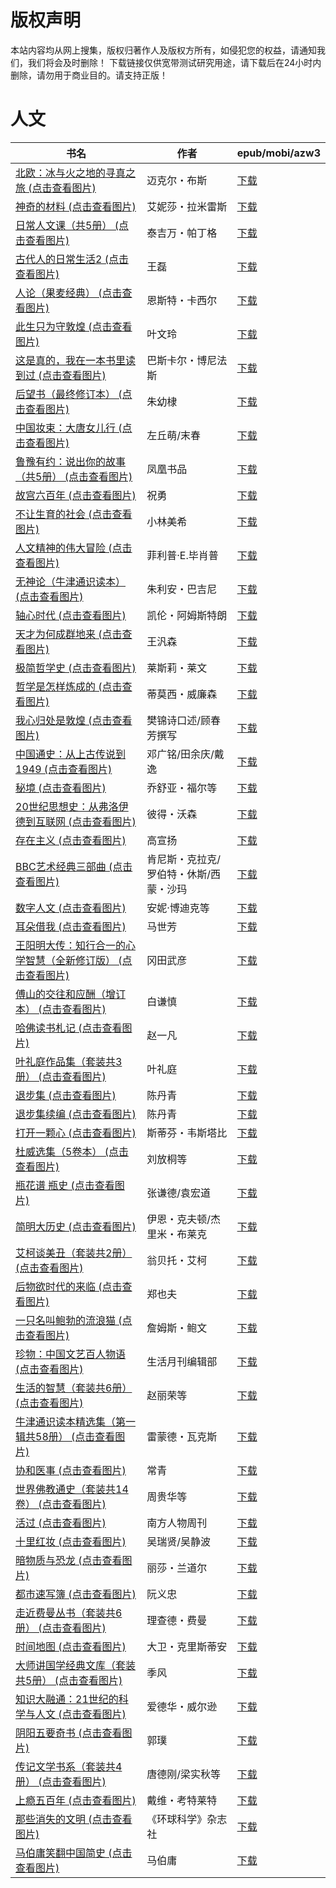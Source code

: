 # 版权声明

本站内容均从网上搜集，版权归著作人及版权方所有，如侵犯您的权益，请通知我们，我们将会及时删除！ 下载链接仅供宽带测试研究用途，请下载后在24小时内删除，请勿用于商业目的。请支持正版！

# 人文

| 书名 | 作者 | epub/mobi/azw3 |
| --- | --- | --- |
| [北欧：冰与火之地的寻真之旅 (点击查看图片)](https://www.dushupai.com/attachment/2024/06/12/bb204c308eb48f06.jpg) | 迈克尔・布斯 | [下载](https://url89.ctfile.com/f/31084289-1375498264-40e9d6?p=8866) |
| [神奇的材料 (点击查看图片)](https://www.dushupai.com/attachment/2024/06/11/ab1077b8438adf00.jpg) | 艾妮莎・拉米雷斯 | [下载](https://url89.ctfile.com/f/31084289-1375506454-00e823?p=8866) |
| [日常人文课（共5册） (点击查看图片)](https://www.dushupai.com/attachment/2024/06/11/de180807f85cec4a.jpg) | 泰吉万・帕丁格 | [下载](https://url89.ctfile.com/f/31084289-1375506901-fb7ee6?p=8866) |
| [古代人的日常生活2 (点击查看图片)](https://www.dushupai.com/attachment/2024/06/11/d69f64b889748d0d.jpg) | 王磊 | [下载](https://url89.ctfile.com/f/31084289-1375509049-84a6b4?p=8866) |
| [人论（果麦经典） (点击查看图片)](https://www.dushupai.com/attachment/2024/06/11/18b60d82f2172665.jpg) | 恩斯特・卡西尔 | [下载](https://url89.ctfile.com/f/31084289-1375513714-66cf91?p=8866) |
| [此生只为守敦煌 (点击查看图片)](https://www.dushupai.com/attachment/2024/06/10/8bc30d046e792661.jpg) | 叶文玲 | [下载](https://url89.ctfile.com/f/31084289-1357004449-d3ed62?p=8866) |
| [这是真的，我在一本书里读到过 (点击查看图片)](https://www.dushupai.com/attachment/2024/06/10/f3dcc78573bb4c14.jpg) | 巴斯卡尔・博尼法斯 | [下载](https://url89.ctfile.com/f/31084289-1357004263-cdcf18?p=8866) |
| [后望书（最终修订本） (点击查看图片)](https://www.dushupai.com/attachment/2024/06/10/a9e9ba96988491ab.jpg) | 朱幼棣 | [下载](https://url89.ctfile.com/f/31084289-1357003348-6516f4?p=8866) |
| [中国妆束：大唐女儿行 (点击查看图片)](https://www.dushupai.com/attachment/2024/06/10/addefbccf357ed64.jpg) | 左丘萌/末春 | [下载](https://url89.ctfile.com/f/31084289-1357002652-a85fdd?p=8866) |
| [鲁豫有约：说出你的故事（共5册） (点击查看图片)](https://www.dushupai.com/attachment/2024/06/10/4bf6c0818306e612.jpg) | 凤凰书品 | [下载](https://url89.ctfile.com/f/31084289-1357001527-9d2004?p=8866) |
| [故宫六百年 (点击查看图片)](https://www.dushupai.com/attachment/2024/06/10/f1dc5d9d7a4683f2.jpg) | 祝勇 | [下载](https://url89.ctfile.com/f/31084289-1357001329-12e528?p=8866) |
| [不让生育的社会 (点击查看图片)](https://www.dushupai.com/attachment/2024/06/09/5e7fdd8713eb32a1.jpg) | 小林美希 | [下载](https://url89.ctfile.com/f/31084289-1356994636-e7916e?p=8866) |
| [人文精神的伟大冒险 (点击查看图片)](https://www.dushupai.com/attachment/2024/06/09/1d32722a6dedbeb4.jpg) | 菲利普·E.毕肖普 | [下载](https://url89.ctfile.com/f/31084289-1356991423-35302d?p=8866) |
| [无神论（牛津通识读本） (点击查看图片)](https://www.dushupai.com/attachment/2024/06/09/fb02f3c54ddee101.jpg) | 朱利安・巴吉尼 | [下载](https://url89.ctfile.com/f/31084289-1357053109-aa86de?p=8866) |
| [轴心时代 (点击查看图片)](https://www.dushupai.com/attachment/2024/06/08/25b6481825e72781.jpg) | 凯伦・阿姆斯特朗 | [下载](https://url89.ctfile.com/f/31084289-1357051603-320266?p=8866) |
| [天才为何成群地来 (点击查看图片)](https://www.dushupai.com/attachment/2024/06/08/214dc03f7dfd8e5e.jpg) | 王汎森 | [下载](https://url89.ctfile.com/f/31084289-1357051240-d7d572?p=8866) |
| [极简哲学史 (点击查看图片)](https://www.dushupai.com/attachment/2024/06/08/689eb69deb0a5fe4.jpg) | 莱斯莉・莱文 | [下载](https://url89.ctfile.com/f/31084289-1357050184-da086c?p=8866) |
| [哲学是怎样炼成的 (点击查看图片)](https://www.dushupai.com/attachment/2024/06/08/74c516d7d6f022f6.jpg) | 蒂莫西・威廉森 | [下载](https://url89.ctfile.com/f/31084289-1357049896-5522e8?p=8866) |
| [我心归处是敦煌 (点击查看图片)](https://www.dushupai.com/attachment/2024/06/08/7c9e15bcffc9ad84.jpg) | 樊锦诗口述/顾春芳撰写 | [下载](https://url89.ctfile.com/f/31084289-1357049158-ed776b?p=8866) |
| [中国通史：从上古传说到1949 (点击查看图片)](https://www.dushupai.com/attachment/2024/06/08/d14a7daede73f630.jpg) | 邓广铭/田余庆/戴逸 | [下载](https://url89.ctfile.com/f/31084289-1357048360-fdc789?p=8866) |
| [秘境 (点击查看图片)](https://www.dushupai.com/attachment/2024/06/08/788a28b394709f8d.jpg) | 乔舒亚・福尔等 | [下载](https://url89.ctfile.com/f/31084289-1357046902-607977?p=8866) |
| [20世纪思想史：从弗洛伊德到互联网 (点击查看图片)](https://www.dushupai.com/attachment/2024/06/08/8c5de61f42945a6b.jpg) | 彼得・沃森 | [下载](https://url89.ctfile.com/f/31084289-1357045150-6d60c2?p=8866) |
| [存在主义 (点击查看图片)](https://www.dushupai.com/attachment/2024/06/07/cb60f07b20c33b62.jpg) | 高宣扬 | [下载](https://url89.ctfile.com/f/31084289-1357037851-de25ea?p=8866) |
| [BBC艺术经典三部曲 (点击查看图片)](https://www.dushupai.com/attachment/2024/06/06/522ad90e6ec61fe7.jpg) | 肯尼斯・克拉克/罗伯特・休斯/西蒙・沙玛 | [下载](https://url89.ctfile.com/f/31084289-1357033444-1d3101?p=8866) |
| [数字人文 (点击查看图片)](https://www.dushupai.com/attachment/2024/06/06/9bb87b99e9df9f34.jpg) | 安妮·博迪克等 | [下载](https://url89.ctfile.com/f/31084289-1357032175-ecded2?p=8866) |
| [耳朵借我 (点击查看图片)](https://www.dushupai.com/attachment/2024/06/06/a65f4a9926f47bcf.jpg) | 马世芳 | [下载](https://url89.ctfile.com/f/31084289-1357031983-981a1b?p=8866) |
| [王阳明大传：知行合一的心学智慧（全新修订版） (点击查看图片)](https://www.dushupai.com/attachment/2024/06/05/95b32a4c3a149aec.jpg) | 冈田武彦 | [下载](https://url89.ctfile.com/f/31084289-1357029652-25187b?p=8866) |
| [傅山的交往和应酬（增订本） (点击查看图片)](https://www.dushupai.com/attachment/2024/06/05/453f9118f0cf9fdb.jpg) | 白谦慎 | [下载](https://url89.ctfile.com/f/31084289-1357028113-e9791a?p=8866) |
| [哈佛读书札记 (点击查看图片)](https://www.dushupai.com/attachment/2024/06/05/f78d4d94b5db68b9.jpg) | 赵一凡 | [下载](https://url89.ctfile.com/f/31084289-1357027321-89ad70?p=8866) |
| [叶礼庭作品集（套装共3册） (点击查看图片)](https://www.dushupai.com/attachment/2024/06/05/a837efdd019b158c.jpg) | 叶礼庭 | [下载](https://url89.ctfile.com/f/31084289-1357026292-6b6467?p=8866) |
| [退步集 (点击查看图片)](https://www.dushupai.com/attachment/2024/06/05/5956ac7d62f78d75.jpg) | 陈丹青 | [下载](https://url89.ctfile.com/f/31084289-1357024975-a909f9?p=8866) |
| [退步集续编 (点击查看图片)](https://www.dushupai.com/attachment/2024/06/05/59da5bc9f3b5612f.jpg) | 陈丹青 | [下载](https://url89.ctfile.com/f/31084289-1357024990-62df18?p=8866) |
| [打开一颗心 (点击查看图片)](https://www.dushupai.com/attachment/2024/06/05/9a9c6cdf0d4a5903.jpg) | 斯蒂芬・韦斯塔比 | [下载](https://url89.ctfile.com/f/31084289-1357024597-c6df19?p=8866) |
| [杜威选集（5卷本） (点击查看图片)](https://www.dushupai.com/attachment/2024/06/05/2cc406d521ef072d.jpg) | 刘放桐等 | [下载](https://url89.ctfile.com/f/31084289-1357024567-96b960?p=8866) |
| [瓶花谱 瓶史 (点击查看图片)](https://www.dushupai.com/attachment/2024/06/04/c2cf770f32f8920c.jpg) | 张谦德/袁宏道 | [下载](https://url89.ctfile.com/f/31084289-1357020061-e5ca31?p=8866) |
| [简明大历史 (点击查看图片)](https://www.dushupai.com/attachment/2024/06/03/1377456203997689.jpg) | 伊恩・克夫顿/杰里米・布莱克 | [下载](https://url89.ctfile.com/f/31084289-1357019500-4367ef?p=8866) |
| [艾柯谈美丑（套装共2册） (点击查看图片)](https://www.dushupai.com/attachment/2024/06/03/5822477f2546236c.jpg) | 翁贝托・艾柯 | [下载](https://url89.ctfile.com/f/31084289-1357019590-c15b80?p=8866) |
| [后物欲时代的来临 (点击查看图片)](https://www.dushupai.com/attachment/2024/06/03/5a50d8556e04f126.jpg) | 郑也夫 | [下载](https://url89.ctfile.com/f/31084289-1357019419-3b77fe?p=8866) |
| [一只名叫鲍勃的流浪猫 (点击查看图片)](https://www.dushupai.com/attachment/2024/06/03/52b8680741935aaf.jpg) | 詹姆斯・鲍文 | [下载](https://url89.ctfile.com/f/31084289-1357018270-7946fb?p=8866) |
| [珍物：中国文艺百人物语 (点击查看图片)](https://www.dushupai.com/attachment/2024/06/03/a57238eb1ecd8e21.jpg) | 生活月刊编辑部 | [下载](https://url89.ctfile.com/f/31084289-1357018216-c353d3?p=8866) |
| [生活的智慧（套装共6册） (点击查看图片)](https://www.dushupai.com/attachment/2024/06/03/d15b20c8f3b64c6a.jpg) | 赵丽荣等 | [下载](https://url89.ctfile.com/f/31084289-1357017973-981516?p=8866) |
| [牛津通识读本精选集（第一辑共58册） (点击查看图片)](https://www.dushupai.com/attachment/2024/06/03/fb721d8f5613c542.jpg) | 雷蒙德・瓦克斯 | [下载](https://url89.ctfile.com/f/31084289-1357016143-e41d19?p=8866) |
| [协和医事 (点击查看图片)](https://www.dushupai.com/attachment/2024/06/03/bf54fa82296674ab.jpg) | 常青 | [下载](https://url89.ctfile.com/f/31084289-1357015390-324e8b?p=8866) |
| [世界佛教通史（套装共14卷） (点击查看图片)](https://www.dushupai.com/attachment/2024/06/03/09ffa2dc649a9e27.jpg) | 周贵华等 | [下载](https://url89.ctfile.com/f/31084289-1357015327-e5c39a?p=8866) |
| [活过 (点击查看图片)](https://www.dushupai.com/attachment/2024/06/03/f248184812394207.jpg) | 南方人物周刊 | [下载](https://url89.ctfile.com/f/31084289-1357014892-297fa9?p=8866) |
| [十里红妆 (点击查看图片)](https://www.dushupai.com/attachment/2024/06/02/e5c315469bfddc36.jpg) | 吴瑞贤/吴静波 | [下载](https://url89.ctfile.com/f/31084289-1357014310-ce95e8?p=8866) |
| [暗物质与恐龙 (点击查看图片)](https://www.dushupai.com/attachment/2024/06/02/1f30b89400a84a60.jpg) | 丽莎・兰道尔 | [下载](https://url89.ctfile.com/f/31084289-1357013755-200050?p=8866) |
| [都市速写簿 (点击查看图片)](https://www.dushupai.com/attachment/2024/06/02/44b4a5273ec1ec6e.jpg) | 阮义忠 | [下载](https://url89.ctfile.com/f/31084289-1357013200-fa5ef3?p=8866) |
| [走近费曼丛书（套装共6册） (点击查看图片)](https://www.dushupai.com/attachment/2024/06/02/d4def70f2b4994f4.jpg) | 理查德・费曼 | [下载](https://url89.ctfile.com/f/31084289-1357012879-806495?p=8866) |
| [时间地图 (点击查看图片)](https://www.dushupai.com/attachment/2024/06/02/b2389a368ed587fe.jpg) | 大卫・克里斯蒂安 | [下载](https://url89.ctfile.com/f/31084289-1357011370-deef54?p=8866) |
| [大师讲国学经典文库（套装共5册） (点击查看图片)](https://www.dushupai.com/attachment/2024/06/02/2575d0aa3201fcc0.jpg) | 季风 | [下载](https://url89.ctfile.com/f/31084289-1357011094-ca367b?p=8866) |
| [知识大融通：21世纪的科学与人文 (点击查看图片)](https://www.dushupai.com/attachment/2024/06/02/1ac31e8f932bdbb0.jpg) | 爱德华・威尔逊 | [下载](https://url89.ctfile.com/f/31084289-1357009588-edfc82?p=8866) |
| [阴阳五要奇书 (点击查看图片)](https://www.dushupai.com/attachment/2024/06/02/f76b026659e6465f.jpg) | 郭璞 | [下载](https://url89.ctfile.com/f/31084289-1357009429-d6e794?p=8866) |
| [传记文学书系（套装共4册） (点击查看图片)](https://www.dushupai.com/attachment/2024/06/01/97b135b85a095e54.jpg) | 唐德刚/梁实秋等 | [下载](https://url89.ctfile.com/f/31084289-1357008748-e9f5e7?p=8866) |
| [上瘾五百年 (点击查看图片)](https://www.dushupai.com/attachment/2024/06/01/c08ff2ca5856cddf.jpg) | 戴维・考特莱特 | [下载](https://url89.ctfile.com/f/31084289-1357007941-9ac356?p=8866) |
| [那些消失的文明 (点击查看图片)](https://www.dushupai.com/attachment/2024/06/01/4a5cc9fb18ee0953.jpg) | 《环球科学》杂志社 | [下载](https://url89.ctfile.com/f/31084289-1357007593-9d1d64?p=8866) |
| [马伯庸笑翻中国简史 (点击查看图片)](https://www.dushupai.com/attachment/2024/06/01/965442dccb265bae.jpg) | 马伯庸 | [下载](https://url89.ctfile.com/f/31084289-1357005364-c7bb93?p=8866) |
